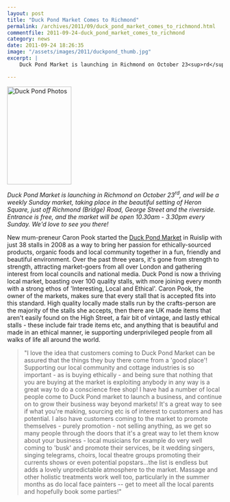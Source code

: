 ```yaml
---
layout: post
title: "Duck Pond Market Comes to Richmond"
permalink: /archives/2011/09/duck_pond_market_comes_to_richmond.html
commentfile: 2011-09-24-duck_pond_market_comes_to_richmond
category: news
date: 2011-09-24 18:26:35
image: "/assets/images/2011/duckpond_thumb.jpg"
excerpt: |
    Duck Pond Market is launching in Richmond on October 23<sup>rd</sup>, and will be a weekly Sunday market, taking place in the beautiful setting of Heron Square, just off Richmond (Bridge) Road, George Street and the riverside. Entrance is free, and the market will be open 10.30am - 3.30pm every Sunday. We'd love to see you there!

---
```


<a href="/assets/images/2011/duckpond.jpg" title="See larger version of - Duck Pond Photos"><img src="/assets/images/2011/duckpond_thumb.jpg" width="150" height="228" alt="Duck Pond Photos" class=" right" /></a>

<em>Duck Pond Market is launching in Richmond on October 23<sup>rd</sup>, and will be a weekly Sunday market, taking place in the beautiful setting of Heron Square, just off Richmond (Bridge) Road, George Street and the riverside. Entrance is free, and the market will be open 10.30am - 3.30pm every Sunday. We'd love to see you there!</em>

New mum-preneur Caron Pook started the [Duck Pond Market](http://www.duckpondmarket.co.uk) in Ruislip with just 38 stalls in 2008 as a way to bring her passion for ethically-sourced products, organic foods and local community together in a fun, friendly and beautiful environment. Over the past three years, it's gone from strength to strength, attracting market-goers from all over London and gathering interest from local councils and national media. Duck Pond is now a thriving local market, boasting over 100 quality stalls, with more joining every month with a strong ethos of 'Interesting, Local and Ethical'. Caron Pook, the owner of the markets, makes sure that every stall that is accepted fits into this standard. High quality locally made stalls run by the crafts-person are the majority of the stalls she accepts, then there are UK made items that aren't easily found on the High Street, a fair bit of vintage, and lastly ethical stalls - these include fair trade items etc, and anything that is beautiful and made in an ethical manner, ie supporting underprivileged people from all walks of life all around the world.

> "I love the idea that customers coming to Duck Pond Market can be assured that the things they buy there come from a 'good place'! Supporting our local community and cottage industries is so important - as is buying ethically - and being sure that nothing that you are buying at the market is exploiting anybody in any way is a great way to do a conscience free shop! I have had a number of local people come to Duck Pond market to launch a business, and continue on to grow their business way beyond markets! It's a great way to see if what you're making, sourcing etc is of interest to customers and has potential. I also have customers coming to the market to promote themselves - purely promotion - not selling anything, as we get so many people through the doors that it's a great way to let them know about your business - local musicians for example do very well coming to 'busk' and promote their services, be it wedding singers, singing telegrams, choirs, local theatre groups promoting their currents shows or even potential popstars...the list is endless but adds a lovely unpredictable atmosphere to the market. Massage and other holistic treatments work well too, particularly in the summer months as do local face painters -- get to meet all the local parents and hopefully book some parties!"
